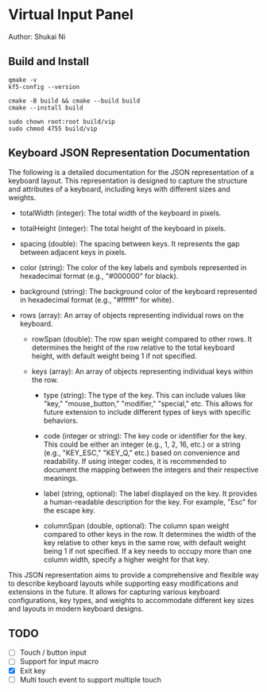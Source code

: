 # Virtual Input Panel

Author: Shukai Ni

## Build and Install

```shell
qmake -v
kf5-config --version
```

```shell
cmake -B build && cmake --build build
cmake --install build
```

```shell
sudo chown root:root build/vip
sudo chmod 4755 build/vip
```

## Keyboard JSON Representation Documentation

The following is a detailed documentation for the JSON representation of a keyboard layout. This representation is designed to capture the structure and attributes of a keyboard, including keys with different sizes and weights.

- totalWidth (integer): The total width of the keyboard in pixels.

- totalHeight (integer): The total height of the keyboard in pixels.

- spacing (double): The spacing between keys. It represents the gap between adjacent keys in pixels.

- color (string): The color of the key labels and symbols represented in hexadecimal format (e.g., "#000000" for black).

- background (string): The background color of the keyboard represented in hexadecimal format (e.g., "#ffffff" for white).

- rows (array): An array of objects representing individual rows on the keyboard.

  - rowSpan (double): The row span weight compared to other rows. It determines the height of the row relative to the total keyboard height, with default weight being 1 if not specified.

  - keys (array): An array of objects representing individual keys within the row.

    - type (string): The type of the key. This can include values like "key," "mouse_button," "modifier," "special," etc. This allows for future extension to include different types of keys with specific behaviors.

    - code (integer or string): The key code or identifier for the key. This could be either an integer (e.g., 1, 2, 16, etc.) or a string (e.g., "KEY_ESC," "KEY_Q," etc.) based on convenience and readability. If using integer codes, it is recommended to document the mapping between the integers and their respective meanings.

    - label (string, optional): The label displayed on the key. It provides a human-readable description for the key. For example, "Esc" for the escape key.

    - columnSpan (double, optional): The column span weight compared to other keys in the row. It determines the width of the key relative to other keys in the same row, with default weight being 1 if not specified. If a key needs to occupy more than one column width, specify a higher weight for that key.

This JSON representation aims to provide a comprehensive and flexible way to describe keyboard layouts while supporting easy modifications and extensions in the future. It allows for capturing various keyboard configurations, key types, and weights to accommodate different key sizes and layouts in modern keyboard designs.

## TODO

- [ ] Touch / button input
- [ ] Support for input macro
- [x] Exit key
- [ ] Multi touch event to support multiple touch
